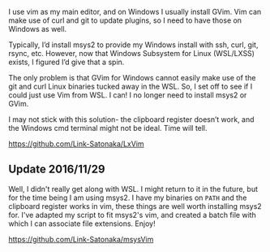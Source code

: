 I use vim as my main editor, and on Windows I usually install GVim. Vim can make use of curl and git to update plugins, so I need to have those on Windows as well.

Typically, I’d install msys2 to provide my Windows install with ssh, curl, git, rsync, etc. However, now that Windows Subsystem for Linux (WSL/LXSS) exists, I figured I’d give that a spin.

The only problem is that GVim for Windows cannot easily make use of the git and curl Linux binaries tucked away in the WSL. So, I set off to see if I could just use Vim from WSL. I can! I no longer need to install msys2 or GVim.

I may not stick with this solution- the clipboard register doesn’t work, and the Windows cmd terminal might not be ideal. Time will tell.

<https://github.com/Link-Satonaka/LxVim>

## Update 2016/11/29

Well, I didn't really get along with WSL. I might return to it in the future, but for the time being I am using msys2. I have my binaries on `PATH` and the clipboard register works in vim, these things are well worth installing msys2 for. I've adapted my script to fit msys2's vim, and created a batch file with which I can associate file extensions. Enjoy!

<https://github.com/Link-Satonaka/msysVim>
